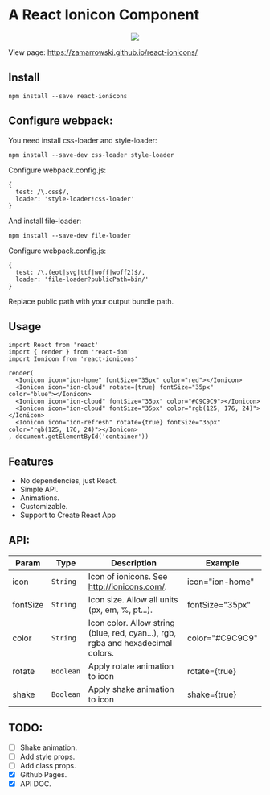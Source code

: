 # A React Ionicon Component
<p align="center">
  <img src="https://raw.githubusercontent.com/zamarrowski/react-ionicons/master/ionicons/ionicons-logo.png">
</p>

View page: https://zamarrowski.github.io/react-ionicons/

## Install
```
npm install --save react-ionicons
```

## Configure webpack:
You need install css-loader and style-loader:
```
npm install --save-dev css-loader style-loader
```
Configure webpack.config.js:
```
{
  test: /\.css$/,
  loader: 'style-loader!css-loader'
}
```
And install file-loader:
```
npm install --save-dev file-loader
```
Configure webpack.config.js:
```
{
  test: /\.(eot|svg|ttf|woff|woff2)$/,
  loader: 'file-loader?publicPath=bin/'
}
```
Replace public path with your output bundle path.

## Usage
```
import React from 'react'
import { render } from 'react-dom'
import Ionicon from 'react-ionicons'

render(
  <Ionicon icon="ion-home" fontSize="35px" color="red"></Ionicon>
  <Ionicon icon="ion-cloud" rotate={true} fontSize="35px" color="blue"></Ionicon>
  <Ionicon icon="ion-cloud" fontSize="35px" color="#C9C9C9"></Ionicon>
  <Ionicon icon="ion-cloud" fontSize="35px" color="rgb(125, 176, 24)"></Ionicon>
  <Ionicon icon="ion-refresh" rotate={true} fontSize="35px" color="rgb(125, 176, 24)"></Ionicon>
, document.getElementById('container'))
```

## Features

* No dependencies, just React.
* Simple API.
* Animations.
* Customizable.
* Support to Create React App

## API:

| Param | Type | Description | Example |
| --- | --- | --- | --- |
| icon | <code>String</code> | Icon of ionicons. See http://ionicons.com/. | icon="ion-home" |
| fontSize | <code>String</code> | Icon size. Allow all units (px, em, %, pt...). | fontSize="35px" |
| color | <code>String</code> | Icon color. Allow string (blue, red, cyan...), rgb, rgba and hexadecimal colors. | color="#C9C9C9" |
| rotate | <code>Boolean</code> | Apply rotate animation to icon | rotate={true} |
| shake | <code>Boolean</code> | Apply shake animation to icon | shake={true} |

## TODO:
- [ ] Shake animation.
- [ ] Add style props.
- [ ] Add class props.
- [x] Github Pages.
- [x] API DOC.
